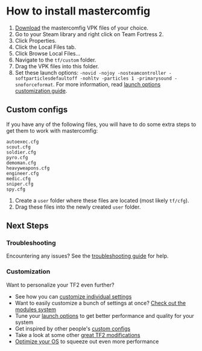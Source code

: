 # How to install mastercomfig

1. [Download](https://mastercomfig.com/download) the mastercomfig VPK files of your choice.
2. Go to your Steam library and right click on Team Fortress 2.
3. Click Properties.
4. Click the Local Files tab.
5. Click Browse Local Files...
6. Navigate to the `tf/custom` folder.
7. Drag the VPK files into this folder.
8. Set these launch options: `-novid -nojoy -nosteamcontroller -softparticlesdefaultoff -nohltv -particles 1 -primarysound -snoforceformat`. For more information, read [launch options customization guide](../customization/launch_options.md).

## Custom configs
If you have any of the following files, you will have to do some extra steps to get them to work with mastercomfig:

```
autoexec.cfg
scout.cfg
soldier.cfg
pyro.cfg
demoman.cfg
heavyweapons.cfg
engineer.cfg
medic.cfg
sniper.cfg
spy.cfg
```

1. Create a `user` folder where these files are located (most likely `tf/cfg`).
2. Drag these files into the newly created `user` folder.

## Next Steps

### Troubleshooting
Encountering any issues? See the [troubleshooting guide](../next_steps/troubleshoot.md) for help.

### Customization

Want to personalize your TF2 even further?

* See how you can [customize individual settings](../customization/custom_configs.md)
* Want to easily customize a bunch of settings at once? [Check out the modules system](../customization/modules.md)
* Tune your [launch options](../customization/launch_options.md) to get better performance and quality for your system
* Get inspired by other people's [custom configs](../customization/custom_configs.md)
* Take a look at some other [great TF2 modifications](../customization/see_also.md)
* [Optimize your OS](../os/index.md) to squeeze out even more performance
